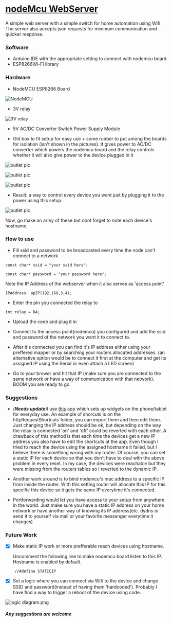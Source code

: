 # [nodeMcu WebServer](https://leytpapas.github.io/nodeMcuWebServer/)

A simple web server with a simple switch for home automation using Wifi. The server also accepts json requests for minimum communication and quicker response.

### Software

* Arduino IDE with the appropriate setting to connect with nodemcu board
* ESP8266Wi-Fi library


### Hardware

* NodeMCU ESP8266  Board

![NodeMCU](images/nodemcu.jpg)

* 3V relay

![3V relay](images/relay.jpg)


* 5V AC/DC Converter Switch Power Supply Module


* Old box to fit setup for easy use + some rubber to put among the boards for isolation (isn't shown in the pictures). It gives power to AC/DC converter which powers the nodemcu board and the relay controls whether it will also give power to the device plugged in it

![outlet pic](images/priza1.jpg)

![outlet pic](images/priza3.jpg)

![outlet pic](images/priza2.jpg)

* Result: a way to control every device you want just by plugging it to the power using this setup.

![outlet pic](images/priza4.jpg)


Now, go make an army of these but dont forget to note each device's hostname.


### How to use

* Fill ssid and password to be broadcasted every time the node can't connect to a network

```
const char* ssid = "your ssid here";

const char* password = "your password here";
```

Note the IP Address of the webserver when it also serves as 'access point'

```
IPAddress  apIP(192,168,3,4);
```

* Enter the pin you connected the relay to

```
int relay = D4;
```

* Upload the code and plug it in

* Connect to the access point(nodemcu) you configured and add the ssid and password of the network you want it to connect to.

* After it's connected you can find it's IP address either using your preffered mapper or by searching your routers allocated addresses.
(an alternative option would be to connect it first at the computer and get its assigned IP using the Serial or even attach a LED screen)

* Go to your brower and hit that IP (make sure you are connected to the same network or have a way of communication with that network). BOOM you are ready to go. 


### Suggestions

  * (***Needs update***)I use [this](https://play.google.com/store/apps/details?id=ch.rmy.android.http_shortcuts) app which sets up widgets on the phone/tablet for everyday use. An example of shorcuts is on the httpRequestShortcuts folder, you can import them and then edit them. Just changing the IP address should be ok, but depending on the way the relay is connected 'on' and 'off' could be reverted with each other. 
  A drawback of this method is that each time the devices get a new IP address you also have to edit the shortcuts at the app. Even though I tried to reach the device using the assigned hostname it failed, but I believe there is something wrong with my router.
  Of course, you can set a static IP for each device so that you don't have to deal with the above problem in every reset. In my case, the devices were reachable but they were missing from the routers tables so I reverted to the dynamic IP.

  * Another work around is to bind nodemcu's mac address to a specific IP from inside the router. With this setting router will allocate this IP for this specific this device so it gets the same IP everytime it's connected.
  
  * Portforwarding would let you have access to your setup from anywhere in the world. Just make sure you have a static IP address on your home network or have another way of knowing its IP address(etc. dydns or send it to yourself via mail or your favorite messenger everytime it changes)


### Future Work 

- [x] Make static IP work or more prefferable reach devices using hostname.

	Uncomment the following line to make nodemcu board listen to this IP. Hostname is enabled by default.
```
	//#define STATICIP
```

- [x] Set a logic where you can connect via Wifi to the device and change SSID and password(instead of having them 'hardcoded'). Probably I have find a way to trigger a reboot of the device using code.

![logic diagram.png](images/logic_diagram.png)


##### Any suggestions are welcome #####